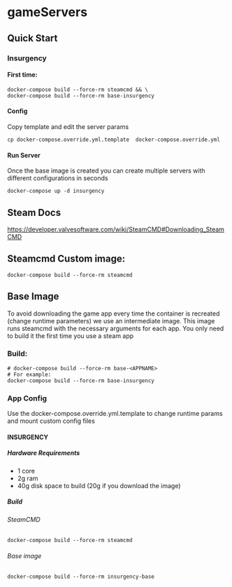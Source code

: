 # gameServers

## Quick Start

### Insurgency

#### First time:
```
docker-compose build --force-rm steamcmd && \
docker-compose build --force-rm base-insurgency
```

#### Config

Copy template and edit the server params

```cp docker-compose.override.yml.template  docker-compose.override.yml```

#### Run Server

Once the base image is created you can create multiple servers with different configurations in seconds

```docker-compose up -d insurgency```


## Steam Docs

https://developer.valvesoftware.com/wiki/SteamCMD#Downloading_SteamCMD

## Steamcmd Custom image:

``` docker-compose build --force-rm steamcmd ```

## Base Image

To avoid downloading the game app every time the container is recreated (change runtime parameters) we use an intermediate image. This image runs steamcmd with the necessary arguments for each app. You only need to build it the first time you use a steam app

### Build:

```
# docker-compose build --force-rm base-<APPNAME>
# For example:
docker-compose build --force-rm base-insurgency
```

### App Config

Use the docker-compose.override.yml.template to change runtime params and mount custom config files



#### INSURGENCY

##### Hardware Requirements
- 1 core
- 2g ram
- 40g disk space to build (20g if you download the image)

##### Build

###### SteamCMD

``` docker-compose build --force-rm steamcmd ```

###### Base image

``` docker-compose build --force-rm insurgency-base ```
